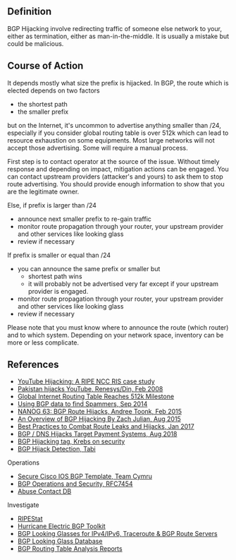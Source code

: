 
## Definition
BGP Hijacking involve redirecting traffic of someone else network to your, either as termination, either as man-in-the-middle.
It is usually a mistake but could be malicious.

## Course of Action

It depends mostly what size the prefix is hijacked.
In BGP, the route which is elected depends on two factors

* the shortest path
* the smaller prefix

but on the Internet, it's uncommon to advertise anything smaller than /24, especially if you consider global routing table is over 512k which can lead to resource exhaustion on some equipments. Most large networks will not accept those advertising. Some will require a manual process.

First step is to contact operator at the source of the issue.
Without timely response and depending on impact, mitigation actions can be engaged.
You can contact upstream providers (attacker's and yours) to ask them to stop route advertising. You should provide enough information to show that you are the legitimate owner.

Else, if prefix is larger than /24

* announce next smaller prefix to re-gain traffic
* monitor route propagation through your router, your upstream provider and other services like looking glass
* review if necessary

If prefix is smaller or equal than /24

* you can announce the same prefix or smaller but
    * shortest path wins
    * it will probably not be advertised very far except if your upstream provider is engaged.
* monitor route propagation through your router, your upstream provider and other services like looking glass
* review if necessary

Please note that you must know where to announce the route (which router) and to which system. Depending on your network space, inventory can be more or less complicate.

## References
* [YouTube Hijacking: A RIPE NCC RIS case study](https://www.ripe.net/publications/news/industry-developments/youtube-hijacking-a-ripe-ncc-ris-case-study)
* [Pakistan hijacks YouTube, Renesys/Din, Feb 2008](https://dyn.com/blog/pakistan-hijacks-youtube-1/)
* [Global Internet Routing Table Reaches 512k Milestone](https://blogs.cisco.com/sp/global-internet-routing-table-reaches-512k-milestone)
* [Using BGP data to find Spammers, Sep 2014](https://bgpmon.net/using-bgp-data-to-find-spammers/)
* [NANOG 63: BGP Route Hijacks, Andree Toonk, Feb 2015](https://blog.apnic.net/2015/02/11/nanog-63-bgp-route-hijacks/)
* [An Overview of BGP Hijacking By Zach Julian, Aug 2015](https://www.bishopfox.com/blog/2015/08/an-overview-of-bgp-hijacking/)
* [Best Practices to Combat Route Leaks and Hijacks, Jan 2017](https://blog.thousandeyes.com/best-practices-combat-route-leaks-hijacks/)
* [BGP / DNS Hijacks Target Payment Systems, Aug 2018](https://blogs.oracle.com/internetintelligence/bgp-dns-hijacks-target-payment-systems)
* [BGP Hijacking tag, Krebs on security](https://krebsonsecurity.com/tag/bgp-hijacking/)
* [BGP Hijack Detection, Tabi](https://github.com/ANSSI-FR/tabi)

Operations

* [Secure Cisco IOS BGP Template, Team Cymru](https://www.team-cymru.org/secure-bgp-template.html)
* [BGP Operations and Security, RFC7454](https://www.rfc-editor.org/rfc/rfc7454.txt)
* [Abuse Contact DB](https://www.abusix.com/contactdb)

Investigate

* [RIPEStat](https://stat.ripe.net/)
* [Hurricane Electric BGP Toolkit](http://bgp.he.net/)
* [BGP Looking Glasses for IPv4/IPv6, Traceroute & BGP Route Servers](http://www.bgp4.as/looking-glasses)
* [BGP Looking Glass Database](http://www.bgplookingglass.com/)
* [BGP Routing Table Analysis Reports](https://bgp.potaroo.net/)
